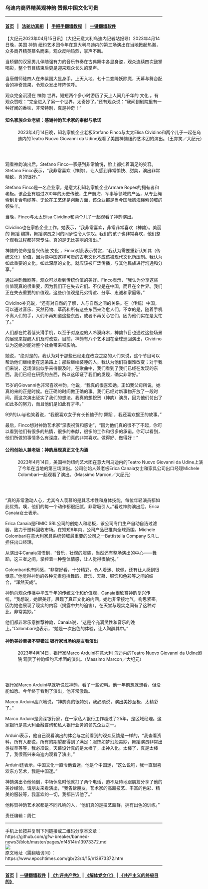 ### 乌迪内商界精英观神韵 赞佩中国文化可贵
------------------------

#### [首页](https://github.com/gfw-breaker/banned-news3/blob/master/README.md) &nbsp;&nbsp;|&nbsp;&nbsp; [法轮功真相](https://github.com/begood0513/basic/blob/master/README.md)  &nbsp;&nbsp;|&nbsp;&nbsp; [手把手翻墙教程](https://github.com/gfw-breaker/guides/wiki)  &nbsp;&nbsp;|&nbsp;&nbsp; [一键翻墙软件](https://github.com/gfw-breaker/nogfw/blob/master/README.md)  



<div><p>
 【大纪元2023年04月15日讯】（大纪元意大利乌迪内记者站报导）2023年4月14日晚，美国
 <ok href="https://www.epochtimes.com/gb/tag/%E7%A5%9E%E9%9F%B5.html">
  神韵
 </ok>
 纽约艺术团今年在意大利乌迪内的第三场演出在当地掀起热潮，众多商界精英慕名而来，观众反响热烈，掌声不断。
</p>
<p>
 当矫健的汉家男儿伴随强有力的音乐节奏在古典舞中各显身姿，观众连续四次鼓掌喝彩，整个节目结束后更是迎来观众长久的掌声。
</p>
<p>
 当唐僧师徒四人在朱紫国大显身手，上天入地、七十二变降妖除魔，天幕与舞台配合的神奇效果，令观众发出阵阵惊呼。
</p>
<p>
 观众完全沉浸在
 <ok href="https://www.epochtimes.com/gb/tag/%E7%A5%9E%E9%9F%B5.html">
  神韵
 </ok>
 世界，短短两个多小时游历了天上人间几千年的
 <ok href="https://www.epochtimes.com/gb/tag/%E6%96%87%E5%8C%96.html">
  文化
 </ok>
 。有观众赞叹：“完全进入了另一个世界，太奇妙了。”还有观众说：“我闻到剧院里有一种好闻的香味，非常特别，真是神奇！”
</p>
<h4>
 知名家族企业老板：感谢神韵艺术家的奉献与承诺
</h4>
<figure aria-describedby="caption-attachment-13973380" class="wp-caption aligncenter" id="attachment_13973380" style="width: 600px">
 <ok href="https://i.epochtimes.com/assets/uploads/2023/04/id13973380-2304141823591528.jpg" target="_blank">
  <img alt="" class="size-large wp-image-13973380" src="https://i.epochtimes.com/assets/uploads/2023/04/id13973380-2304141823591528-600x400.jpg" title=""/>
 </ok>
 <br/><figcaption class="wp-caption-text" id="caption-attachment-13973380">
  2023年4月14日晚，知名家族企业老板Stefano Finco与太太Elisa Cividino和两个儿子一起在乌迪内的Teatro Nuovo Giovanni da Udine观看了美国神韵纽约艺术团的演出。（王亦笑／大纪元）
 </figcaption><br/>
</figure><br/>
<p>
 观看神韵演出后，Stefano Finco一家感到非常愉悦，脸上都挂着满足的笑容。Stefano Finco表示，“我非常喜欢（神韵），让人感到非常愉快、甜美，演出非常精致，真的很好。”
</p>
<p>
 Stefano Finco是一名企业家，是意大利知名家族企业Armare Ropes的拥有者和老板。该企业有超过200年的历史传统，生产航海、军事等领域的产品，从专业绳索到复合电缆等。无论在工艺还是创新方面，该企业都是当今国际航海绳索领域的领头羊。
</p>
<p>
 当晚，Finco与太太Elisa Cividino和两个儿子一起观看了神韵演出。
</p>
<p>
 Cividino也在家族企业工作。她表示，“我非常喜欢，非常非常喜欢（神韵）。美丽的
 <ok href="https://www.epochtimes.com/gb/tag/%E8%88%9E%E8%B9%88.html">
  舞蹈
 </ok>
 编排，舞蹈演员之间的同步性令人惊叹。我们的孩子也非常喜欢，他们整个观看过程都非常专注。真的是无比美丽的演出。”
</p>
<p>
 神韵的使命是复兴传统
 <ok href="https://www.epochtimes.com/gb/tag/%E6%96%87%E5%8C%96.html">
  文化
 </ok>
 ，Finco对此表示赞赏，“我认为需要重新认知其（传统文化）价值，因为像中国这样可贵的古老文化不应该被现代文化所压制。我认为如此重要的文化，如此深厚的文化，就应该被广泛传播，与其他民族进行沟通和分享。”
</p>
<p>
 通过神韵舞剧等，观众可以看到传统价值的美好。Finco表示，“我认为分享这些价值观真的很重要，因为我们正在失去它们。不仅是在中国，而且在全世界。我们正在失去重要的价值观，这些价值观是兄弟情谊、分享、忠诚和家庭等。”
</p>
<p>
 Cividino补充说，“还有对自然的了解，人与自然之间的关系。在（传统）中国，可以通过音乐、天然药物、草药和所有这些东西来治愈人们。不幸的是，随着手机不离人们的手，人们不再知道这些东西，或者不再关心它们，因为他们实在是太忙了。”
</p>
<p>
 人们都在忙着低头滑手机，以至于对身边的人冷漠麻木，神韵节目也通过这些场景的展现来提醒人们及时改变。目前，神韵有八个艺术团在全球巡回演出，Cividino认为这绝对能对整个社会带来积影响。
</p>
<p>
 她说，“绝对是的，我认为对于那些已经走在改变之路的人们来说，这个节目可以帮助他们继续走在这条路上；那些继续装睡的人，我认为他们将很难改变；对于我们来说，这场演出似乎来得很及时。在歌曲中，我们看到了我们已经在发现的东西，我们已经在研究的东西，所以这印证了我们的发现，确实非常好。”
</p>
<p>
 15岁的Giovanni也非常喜欢神韵，他说，“我真的很喜欢她。正如我父母所说，她真的来的正是时候。在正确的时间做正确的事。我们已经对新事物开放了一段时间，而这次演出证实了我们的想法。我真的想祝贺（神韵）演员，因为他们付出了如此多的努力，而且他们是如此有才华。”
</p>
<p>
 9岁的Luigi也笑着说，“我很喜欢女子有长长袖子的
 <ok href="https://www.epochtimes.com/gb/tag/%E8%88%9E%E8%B9%88.html">
  舞蹈
 </ok>
 ，我还喜欢猴王的故事。”
</p>
<p>
 最后，Finco想对神韵艺术家“深表祝贺和感谢”，“因为他们真的很不了不起，你可以看到他们有很多的热情，很多的奉献，很多的工作和很多的承诺。你可以看到，他们所做的事情多么有深度。我们真的非常喜欢。做得好、做得好！”
</p>
<h4>
 公司创始人兼老板：神韵展现真正文化内涵
</h4>
<figure aria-describedby="caption-attachment-13973381" class="wp-caption aligncenter" id="attachment_13973381" style="width: 600px">
 <ok href="https://i.epochtimes.com/assets/uploads/2023/04/id13973381-2304141704191528.jpg" target="_blank">
  <img alt="" class="size-large wp-image-13973381" src="https://i.epochtimes.com/assets/uploads/2023/04/id13973381-2304141704191528-600x400.jpg" title=""/>
 </ok>
 <br/><figcaption class="wp-caption-text" id="caption-attachment-13973381">
  2023年4月14日，美国神韵纽约艺术团在意大利乌迪内的Teatro Nuovo Giovanni da Udine上演了今年在当地的第三场演出。公司创始人兼老板Erica Canaia女士和家具公司出口经理Michele Colombari一起观看了演出。（Massimo Marcon／大纪元）
 </figcaption><br/>
</figure><br/>
<p>
 “真的非常激动人心，尤其令人羡慕的是其艺术性和身体技能，每位年轻演员都如此优秀。噢，他们的每一个动作都很细腻，非常吸引人。”看过神韵演出后，Erica Canaia女士表示。
</p>
<p>
 Erica Canaia是FIMIC SRL公司的创始人和老板，该公司专门生产自动自洁过滤器，致力于塑料回收市场。在短短6年内，公司产品已推向全球范围。Michele Colombari在意大利家具系统领域最重要的公司之一Battistella Company S.R.L.担任出口经理。
</p>
<p>
 从演出中Canaia领悟到，“音乐，壮观的服装，当然还有整场演出的中心——舞蹈，这三者之间，掌控着一种整体情感，让人觉得很愉悦。”
</p>
<p>
 Colombari也有同感，“非常好看，十分精彩，令人着迷、钦佩，还有让人感到很惬意。”他觉得神韵的各种元素包括舞蹈、音乐、天幕、服饰和色彩等之间的结合，“浑然天成”。
</p>
<p>
 神韵向观众传播中华五千年的传统文化和价值观，Canaia很欣赏神韵复兴传统，“我想说，她很美好，展现了真正文化的内涵。她也非常接地气，构思紧密。因为她也展现了现实的内容（揭露中共的迫害），在天堂与现实之间有了这种对比，非常美妙。”
</p>
<p>
 他们都非常乐意推荐神韵，Canaia说，“这是个充满灵性和音乐的晚上。”Colombari也表示，“她是一次出色的体验，让人陶醉其中。”
</p>
<h4>
 神韵美妙至极不容错过 银行家当场约朋友看演出
</h4>
<figure aria-describedby="caption-attachment-13973382" class="wp-caption aligncenter" id="attachment_13973382" style="width: 600px">
 <ok href="https://i.epochtimes.com/assets/uploads/2023/04/id13973382-2304141819191528.jpg" target="_blank">
  <img alt="" class="size-large wp-image-13973382" src="https://i.epochtimes.com/assets/uploads/2023/04/id13973382-2304141819191528-600x400.jpg" title=""/>
 </ok>
 <br/><figcaption class="wp-caption-text" id="caption-attachment-13973382">
  2023年4月14日，银行家Marco Arduini在意大利
  <ok href="https://www.epochtimes.com/gb/tag/%E4%B9%8C%E8%BF%AA%E5%86%85%E7%9A%84teatro-nuovo-giovanni-da-udine%E5%89%A7%E9%99%A2.html">
   乌迪内的Teatro Nuovo Giovanni da Udine剧院
  </ok>
  观赏了神韵纽约艺术团的演出。（Massimo Marcon／大纪元）
 </figcaption><br/>
</figure><br/>
<p>
 银行家Marco Arduini早就听说过神韵，看了一些资料。他一年前想就想看，但没能如愿。今年终于看到了演出，他非常激动。
</p>
<p>
 Marco Arduini高兴地说，“神韵真的很特别，我必须说，演出美妙至极，太精彩了。”
</p>
<p>
 Marco Arduini是资深银行家，在一家私人银行工作超过了25年，是区域经理。这家银行是意大利金融咨询和私人银行业务的领先企业之一。
</p>
<p>
 Arduini表示，他自己观看演出的体会与之前看到的观众反馈是一样的，“我查看资料，所有人都说，所有的期望都得到了满足：服饰如梦幻般美妙，舞蹈演员非常出类拔萃等等，我必须说，天幕设计真的是太棒了，出神入化。太棒了，真是太棒了，我很高兴来乌迪内观看了演出。”
</p>
<p>
 Arduini还表示，中国文化一直令他着迷，他是个中国迷，“这么说吧，我一直很喜欢东方艺术，我是中国迷。”
</p>
<p>
 神韵演出令他倾倒，中场休息时他就打了两个电话，迫不及待地跟朋友分享了他的美妙经验，请朋友来看演出，“我告诉朋友，艺术家的高超技艺、丰富的色彩、精美的服装等，我喜欢的一切，我都告诉他了。”
</p>
<p>
 他称赞神韵艺术家都是不同凡响的人，“他们真的是技艺超群，拥有出色的训练。”
</p>
<p>
 责任编辑：周仁
</p>
</div>
<hr/>
手机上长按并复制下列链接或二维码分享本文章：<br/>
https://github.com/gfw-breaker/banned-news3/blob/master/pages/nf4514/n13973372.md <br/>
<a href='https://github.com/gfw-breaker/banned-news3/blob/master/pages/nf4514/n13973372.md'><img src='https://github.com/gfw-breaker/banned-news3/blob/master/pages/nf4514/n13973372.md.png'/></a> <br/>
原文地址（需翻墙访问）：https://www.epochtimes.com/gb/23/4/15/n13973372.htm


------------------------
#### [首页](https://github.com/gfw-breaker/banned-news3/blob/master/README.md) &nbsp;|&nbsp; [一键翻墙软件](https://github.com/gfw-breaker/nogfw/blob/master/README.md) &nbsp;| [《九评共产党》](https://github.com/gfw-breaker/9ping.md/blob/master/README.md#九评之一评共产党是什么) | [《解体党文化》](https://github.com/gfw-breaker/jtdwh.md/blob/master/README.md) | [《共产主义的终极目的》](https://github.com/gfw-breaker/gczydzjmd.md/blob/master/README.md)


<img src='http://gfw-breaker.win/banned-news3/pages/nf4514/n13973372.md' width='0px' height='0px'/>